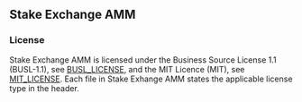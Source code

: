 ## Stake Exchange AMM

### License

Stake Exchange AMM is licensed under the Business Source License 1.1 (BUSL-1.1), see [BUSL_LICENSE](licenses/BUSL_LICENSE), and the MIT Licence (MIT), see [MIT_LICENSE](licenses/MIT_LICENSE). Each file in Stake Exhange AMM states the applicable license type in the header.
